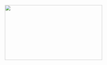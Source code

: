 <div id="header" align="center">
  <img src="https://media.giphy.com/media/M9gbBd9nbDrOTu1Mqx/giphy.gif](https://i.giphy.com/media/eCqFYAVjjDksg/giphy.webp" width="320" height="180"/>
</div>
